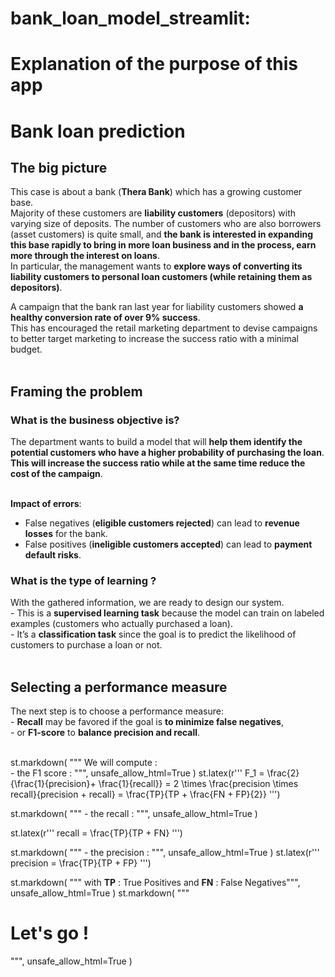 # bank_loan_model_streamlit:

# Explanation of the purpose of this app
# Bank loan prediction
## The big picture
This case is about a bank (**Thera Bank**) which has a growing customer base. <br>
Majority of these customers are **liability customers** (depositors) with varying size of deposits.
The number of customers who are also borrowers (asset customers) is quite small, and <b>the bank is interested in expanding this base rapidly to bring in more loan business and in the process, earn more through the interest on loans</b>. <br>
In particular, the management wants to <b>explore ways of converting its liability customers to personal loan customers (while retaining them as depositors)</b>. <br>

A campaign that the bank ran last year for liability customers showed **a healthy conversion rate of over 9% success**. <br>
This has encouraged the retail marketing department to devise campaigns to better target marketing to increase the success ratio with a minimal budget.<br><br>

<h2> Framing the problem </h2>
<h3> What is the business objective is?</h3>
The department wants to build a model that will <b>help them identify the potential customers who have a higher probability of purchasing the loan</b>.<br>
<b>This will increase the success ratio while at the same time reduce the cost of the campaign</b>.<br><br>

<b>Impact of errors</b>: <br>
- False negatives (**eligible customers rejected**) can lead to **revenue losses** for the bank.<br>
- False positives (**ineligible customers accepted**) can lead to **payment default risks**.<br>

<h3> What is the type of learning ?</h3>
With the gathered information, we are ready to design our system.<br>
- This is a <b>supervised learning task</b> because the model can train on labeled examples (customers who actually purchased a loan). <br>
- It’s a <b>classification task</b> since the goal is to predict the likelihood of customers to purchase a loan or not. <br><br>

<h2> Selecting a performance measure </h2>
The next step is to choose a performance measure: <br>
- <b>Recall</b> may be favored if the goal is <b>to minimize false negatives</b>, <br>
- or <b>F1-score</b> to <b>balance precision and recall</b>.<br><br>


st.markdown(
    """ We will compute : <br>
    - the F1 score : """,
    unsafe_allow_html=True
)
st.latex(r'''
            F_1  = \frac{2}{\frac{1}{precision}+ \frac{1}{recall}}
            = 2 \times \frac{precision \times recall}{precision + recall}
            = \frac{TP}{TP +  \frac{FN + FP}{2}}
         ''')

st.markdown(
    """ - the recall : """,
    unsafe_allow_html=True
)

st.latex(r'''
        recall  = \frac{TP}{TP + FN}
         ''')

st.markdown(
    """ - the precision : """,
    unsafe_allow_html=True
)
st.latex(r'''
        precision  = \frac{TP}{TP + FP}
         ''')

st.markdown(
    """ with **TP** : True Positives and **FN** : False Negatives""",
    unsafe_allow_html=True
)
st.markdown(
    """ <h1> Let's go ! </h1>""",
    unsafe_allow_html=True
)
